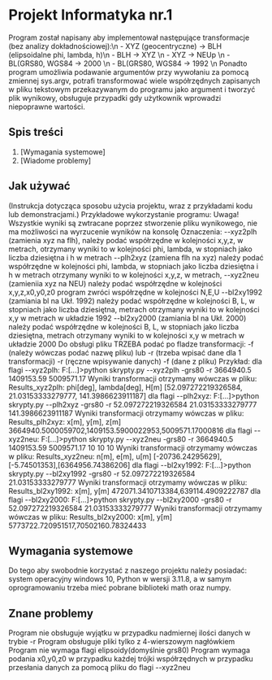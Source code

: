 # Projekt Informatyka nr.1

Program został napisany aby implementował następujące transformacje (bez analizy dokładnościowej):\n
    - XYZ (geocentryczne) -> BLH (elipsoidalne phi, lambda, h)\n
    - BLH -> XYZ \n
    - XYZ -> NEUp \n
    - BL(GRS80, WGS84 -> 2000 \n
    - BL(GRS80, WGS84 -> 1992 \n
Ponadto program umożliwia podawanie argumentów przy wywołaniu za pomocą zmiennej sys.argv,
potrafi transformować wiele współrzędnych zapisanych w pliku tekstowym przekazywanym do programu jako argument 
i tworzyć plik wynikowy, obsługuje przypadki gdy użytkownik wprowadzi niepoprawne wartości.

## Spis treści


1. [Wymagania systemowe]
2. [Wiadome problemy]




## Jak używać

(Instrukcja dotycząca sposobu użycia projektu, wraz z przykładami kodu lub demonstracjami.) Przykładowe wykorzystanie programu:
Uwaga! Wszystkie wyniki są zwtracane poprzez stworzenie pliku wynikowego, nie ma  możliwości na wyrzucenie wyników na konsolę
Oznaczenia: 
--xyz2plh (zamienia xyz na flh), należy podać współrzędne w kolejności x,y,z, w metrach, otrzymany wyniki to w kolejności phi, lambda, w stopniach jako liczba dziesiętna i h w metrach
--plh2xyz (zamiena flh na xyz) należy podać współrzędne w kolejności phi, lambda, w stopniach jako liczba dziesiętna i h w metrach otrzymany wyniki to w kolejności x,y,z, w metrach,
--xyz2neu (zamieniia xyz na NEU) należy podać współrzędne w kolejności x,y,z,x0,y0,z0 program zwróci współrzędne w kolejności N,E,U 
--bl2xy1992 (zamiania bl na Ukł. 1992) należy podać współrzędne w kolejności B, L, w stopniach jako liczba dziesiętna, metrach otrzymany wyniki to w kolejności x,y w metrach w układzie 1992
--bl2xy2000 (zamiania bl na Ukł. 2000) należy podać współrzędne w kolejności B, L, w stopniach jako liczba dziesiętna, metrach otrzymany wyniki to w kolejności x,y w metrach w układzie 2000
Do obsługi pliku TRZEBA podać po fladze transformacji: -f (należy wówczas podać nazwę pliku) lub -r (trzeba wpisać dane dla 1 transformacji)
	-r (ręczne wpisywanie danych)
	-f (dane z pliku)
Przykład:
dla flagi --xyz2plh:
F:\[...]>python skrypty.py --xyz2plh -grs80 -r 3664940.5 1409153.59 5009571.17
Wyniki transformacji otrzymamy wówczas w pliku: Results_xyz2plh:
phi[deg],        lambda[deg],          H[m]
[52.097272219326584, 21.03153333279777, 141.3986623911187]
dla flagi --plh2xyz:
F:\[...]>python skrypty.py --plh2xyz -grs80 -r 52.097272219326584 21.03153333279777 141.3986623911187
Wyniki transformacji otrzymamy wówczas w pliku: Results_plh2xyz:
x[m],        y[m],          z[m]
3664940.5000059702,1409153.5900022953,5009571.17000816
dla flagi --xyz2neu:
F:\[...]>python skrypty.py --xyz2neu -grs80 -r 3664940.5 1409153.59 5009571.17 10 10 10
Wyniki transformacji otrzymamy wówczas w pliku: Results_xyz2neu:
n[m],        e[m],          u[m]
[-20736.24295629],[-5.74501353],[6364956.74386206]
dla flagi --bl2xy1992:
F:\[...]>python skrypty.py --bl2xy1992 -grs80 -r 52.097272219326584 21.03153333279777
Wyniki transformacji otrzymamy wówczas w pliku: Results_bl2xy1992:
x[m],        y[m]
472071.3410713384,639114.4909222787
dla flagi --bl2xy2000:
F:\[...]>python skrypty.py --bl2xy2000 -grs80 -r 52.097272219326584 21.03153333279777
Wyniki transformacji otrzymamy wówczas w pliku: Results_bl2xy2000:
x[m],        y[m]
5773722.720951517,70502160.78324433
## Wymagania systemowe

Do tego aby swobodnie korzystać z naszego projektu należy posiadać: system operacyjny windows 10, Python w wersji 3.11.8, a w samym oprogramowaniu trzeba mieć pobrane biblioteki math oraz numpy.

## Znane problemy
Program nie obsługuje wyjątku w przypadku nadmiernej ilości danych w trybie -r
Program obsługuje pliki tylko z 4-wierszowym nagłówkiem
Program nie wymaga flagi elipsoidy(domyślnie grs80)
Program wymaga podania x0,y0,z0 w przypadku każdej trójki współrzędnych w przypadku przesłania danych za pomocą pliku do flagi --xyz2neu



